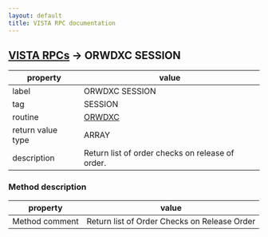 ```yaml
---
layout: default
title: VISTA RPC documentation
---
```




## [VISTA RPCs](TableOfContent.md) &#8594; ORWDXC SESSION 

 property | value 
--- | --- 
 label | ORWDXC SESSION
 tag | SESSION
 routine | [ORWDXC](http://code.osehra.org/dox/Routine_ORWDXC_source.html)
 return value type | ARRAY
 description | Return list of order checks on release of order.


### Method description

 property | value 
--- | --- 
 Method comment | Return list of Order Checks on Release Order